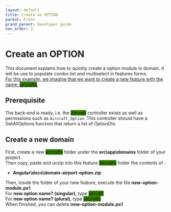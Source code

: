 ```yaml
---
layout: default
title: Create an OPTION
parent: Front
grand_parent: Developer guide
nav_order: 3
---
```


# Create an OPTION
This document explains how to quickly create a option module in domain. It will be use to populate combo list and multiselect in features forms.   
<u>For this example, we imagine that we want to create a new feature with the name: <span style="background-color:#327f00">aircrafts</span>.   </u>

## Prerequisite
The back-end is ready, i.e. the <span style="background-color:#327f00">Aircraft</span> controller exists as well as permissions such as `Aircraft_Option`. This controller should have a GetAllOptions function that return a list of OptionDto

## Create a new domain
First, create a new <span style="background-color:#327f00">aircrafts</span> folder under the **src\app\domains** folder of your project.   
Then copy, paste and unzip into this feature <span style="background-color:#327f00">aircrafts</span> folder the contents of :
  * **Angular\docs\domain-airport-option.zip** 

Then, inside the folder of your new feature, execute the file **new-option-module.ps1**   
For **new option name? (singular)**, type <span style="background-color:#327f00">aircraft</span>   
For **new option name? (plural)**, type <span style="background-color:#327f00">aircrafts</span>   
When finished, you can delete **new-option-module.ps1**   
